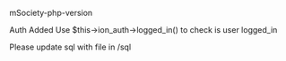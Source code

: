 mSociety-php-version

Auth Added
Use $this->ion_auth->logged_in() to check is user logged_in

Please update sql with file in /sql
